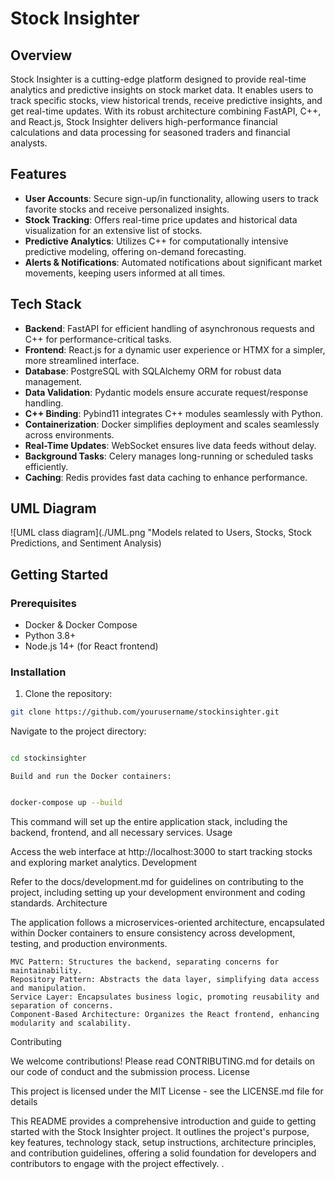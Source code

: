 # Stock Insighter

## Overview

Stock Insighter is a cutting-edge platform designed to provide real-time analytics and predictive insights on stock market data. It enables users to track specific stocks, view historical trends, receive predictive insights, and get real-time updates. With its robust architecture combining FastAPI, C++, and React.js, Stock Insighter delivers high-performance financial calculations and data processing for seasoned traders and financial analysts.

## Features

- **User Accounts**: Secure sign-up/in functionality, allowing users to track favorite stocks and receive personalized insights.
- **Stock Tracking**: Offers real-time price updates and historical data visualization for an extensive list of stocks.
- **Predictive Analytics**: Utilizes C++ for computationally intensive predictive modeling, offering on-demand forecasting.
- **Alerts & Notifications**: Automated notifications about significant market movements, keeping users informed at all times.

## Tech Stack

- **Backend**: FastAPI for efficient handling of asynchronous requests and C++ for performance-critical tasks.
- **Frontend**: React.js for a dynamic user experience or HTMX for a simpler, more streamlined interface.
- **Database**: PostgreSQL with SQLAlchemy ORM for robust data management.
- **Data Validation**: Pydantic models ensure accurate request/response handling.
- **C++ Binding**: Pybind11 integrates C++ modules seamlessly with Python.
- **Containerization**: Docker simplifies deployment and scales seamlessly across environments.
- **Real-Time Updates**: WebSocket ensures live data feeds without delay.
- **Background Tasks**: Celery manages long-running or scheduled tasks efficiently.
- **Caching**: Redis provides fast data caching to enhance performance.

## UML Diagram
![UML class diagram](./UML.png "Models related to Users, Stocks, Stock Predictions, and Sentiment Analysis)
## Getting Started

### Prerequisites

- Docker & Docker Compose
- Python 3.8+
- Node.js 14+ (for React frontend)

### Installation

1. Clone the repository:
```bash
git clone https://github.com/yourusername/stockinsighter.git
```   
 Navigate to the project directory:

```bash

cd stockinsighter
```
    Build and run the Docker containers:

```bash

docker-compose up --build
```
This command will set up the entire application stack, including the backend, frontend, and all necessary services.
Usage

Access the web interface at http://localhost:3000 to start tracking stocks and exploring market analytics.
Development

Refer to the docs/development.md for guidelines on contributing to the project, including setting up your development environment and coding standards.
Architecture

The application follows a microservices-oriented architecture, encapsulated within Docker containers to ensure consistency across development, testing, and production environments.

    MVC Pattern: Structures the backend, separating concerns for maintainability.
    Repository Pattern: Abstracts the data layer, simplifying data access and manipulation.
    Service Layer: Encapsulates business logic, promoting reusability and separation of concerns.
    Component-Based Architecture: Organizes the React frontend, enhancing modularity and scalability.

Contributing

We welcome contributions! Please read CONTRIBUTING.md for details on our code of conduct and the submission process.
License

This project is licensed under the MIT License - see the LICENSE.md file for details

This README provides a comprehensive introduction and guide to getting started with the Stock Insighter project. It outlines the project's purpose, key features, technology stack, setup instructions, architecture principles, and contribution guidelines, offering a solid foundation for developers and contributors to engage with the project effectively.
.
